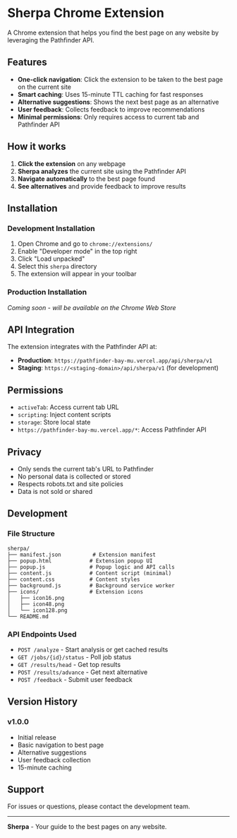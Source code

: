 # Sherpa Chrome Extension

A Chrome extension that helps you find the best page on any website by leveraging the Pathfinder API.

## Features

- **One-click navigation**: Click the extension to be taken to the best page on the current site
- **Smart caching**: Uses 15-minute TTL caching for fast responses
- **Alternative suggestions**: Shows the next best page as an alternative
- **User feedback**: Collects feedback to improve recommendations
- **Minimal permissions**: Only requires access to current tab and Pathfinder API

## How it works

1. **Click the extension** on any webpage
2. **Sherpa analyzes** the current site using the Pathfinder API
3. **Navigate automatically** to the best page found
4. **See alternatives** and provide feedback to improve results

## Installation

### Development Installation

1. Open Chrome and go to `chrome://extensions/`
2. Enable "Developer mode" in the top right
3. Click "Load unpacked"
4. Select this `sherpa` directory
5. The extension will appear in your toolbar

### Production Installation

*Coming soon - will be available on the Chrome Web Store*

## API Integration

The extension integrates with the Pathfinder API at:
- **Production**: `https://pathfinder-bay-mu.vercel.app/api/sherpa/v1`
- **Staging**: `https://<staging-domain>/api/sherpa/v1` (for development)

## Permissions

- `activeTab`: Access current tab URL
- `scripting`: Inject content scripts
- `storage`: Store local state
- `https://pathfinder-bay-mu.vercel.app/*`: Access Pathfinder API

## Privacy

- Only sends the current tab's URL to Pathfinder
- No personal data is collected or stored
- Respects robots.txt and site policies
- Data is not sold or shared

## Development

### File Structure

```
sherpa/
├── manifest.json          # Extension manifest
├── popup.html            # Extension popup UI
├── popup.js              # Popup logic and API calls
├── content.js            # Content script (minimal)
├── content.css           # Content styles
├── background.js         # Background service worker
├── icons/                # Extension icons
│   ├── icon16.png
│   ├── icon48.png
│   └── icon128.png
└── README.md
```

### API Endpoints Used

- `POST /analyze` - Start analysis or get cached results
- `GET /jobs/{id}/status` - Poll job status
- `GET /results/head` - Get top results
- `POST /results/advance` - Get next alternative
- `POST /feedback` - Submit user feedback

## Version History

### v1.0.0
- Initial release
- Basic navigation to best page
- Alternative suggestions
- User feedback collection
- 15-minute caching

## Support

For issues or questions, please contact the development team.

---

**Sherpa** - Your guide to the best pages on any website.
